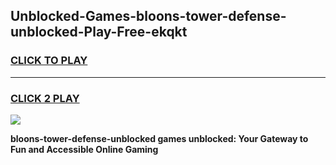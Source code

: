 
## Unblocked-Games-bloons-tower-defense-unblocked-Play-Free-ekqkt
<h3>
<a href="https://premium76.site?title=bloons-tower-defense-unblocked&ref=23A">CLICK TO PLAY</a></h3>
<hr>

<h3>
<a href="https://premium76.site?title=bloons-tower-defense-unblocked&ref=23A">CLICK 2 PLAY</a>
  
</h3>

<a href="https://premium76.site?title=bloons-tower-defense-unblocked&ref=23A"><img src="https://clearcache.store/games.png"></a>


**bloons-tower-defense-unblocked games unblocked: Your Gateway to Fun and Accessible Online Gaming**
